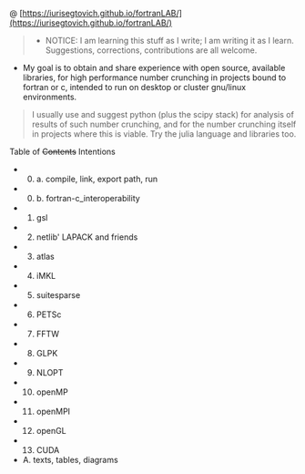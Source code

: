 @ [https://iurisegtovich.github.io/fortranLAB/](https://iurisegtovich.github.io/fortranLAB/)

>- NOTICE: I am learning this stuff as I write; I am writing it as I learn. Suggestions, corrections, contributions are all welcome.

* My goal is to obtain and share experience with open source, available libraries, for high performance number crunching in projects bound to fortran or c, intended to run on desktop or cluster gnu/linux environments.

> I usually use and suggest python (plus the scipy stack) for analysis of results of such number crunching, and for the number crunching itself in projects where this is viable.
> Try the julia language and libraries too.

Table of ~~Contents~~ Intentions

* 0. a. compile, link, export path, run
* 0. b. fortran-c_interoperability
* 1. gsl
* 2. netlib' LAPACK and friends
* 3. atlas
* 4. iMKL
* 5. suitesparse
* 6. PETSc
* 7. FFTW
* 8. GLPK
* 9. NLOPT
* 10. openMP
* 11. openMPI
* 12. openGL
* 13. CUDA
* A. texts, tables, diagrams
